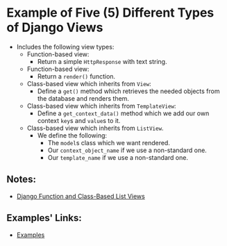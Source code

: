 # Example of Five (5) Different Types of Django Views
* Includes the following view types:
    * Function-based view:
        * Return a simple `HttpResponse` with text string.
    * Function-based view:
        * Return a `render()` function.
    * Class-based view which inherits from `View`:
        * Define a `get()` method which retrieves the needed objects from the database and renders them.
    * Class-based view which inherits from `TemplateView`:
        * Define a `get_context_data()` method which we add our own context `key`s and `value`s to it.
    * Class-based view which inherits from `ListView`.
        * We define the following:
            * The `model`s class which we want rendered.
            * Our `context_object_name` if we use a non-standard one.
            * Our `template_name` if we use a non-standard one.

## Notes:
* [Django Function and Class-Based List Views](./notes/notes.md)

## Examples' Links:
* [Examples](../../README.md)